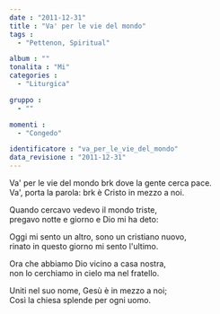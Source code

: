 ```yaml
---
date : "2011-12-31"
title : "Va' per le vie del mondo"
tags : 
  - "Pettenon, Spiritual"

album : ""
tonalita : "Mi"
categories : 
  - "Liturgica"

gruppo : 
  - ""

momenti : 
  - "Congedo"

identificatore : "va_per_le_vie_del_mondo"
data_revisione : "2011-12-31"
---
```

  
  
  
Va' per le vie del mondo brk dove la gente cerca pace.  
Va', porta la parola: brk è Cristo in mezzo a noi.  
  
  
  
Quando cercavo  vedevo il mondo triste,  
pregavo notte e giorno e Dio mi ha deto:  
  
  
  
  
Oggi mi sento un altro, sono un cristiano nuovo,  
rinato in questo giorno mi sento l'ultimo.  
  
  
  
Ora che abbiamo Dio vicino a casa nostra,  
non lo cerchiamo in cielo ma nel fratello.  
  
  
  
Uniti nel suo nome, Gesù è in mezzo a noi;  
Così la chiesa splende per ogni uomo.  
  
  
  
